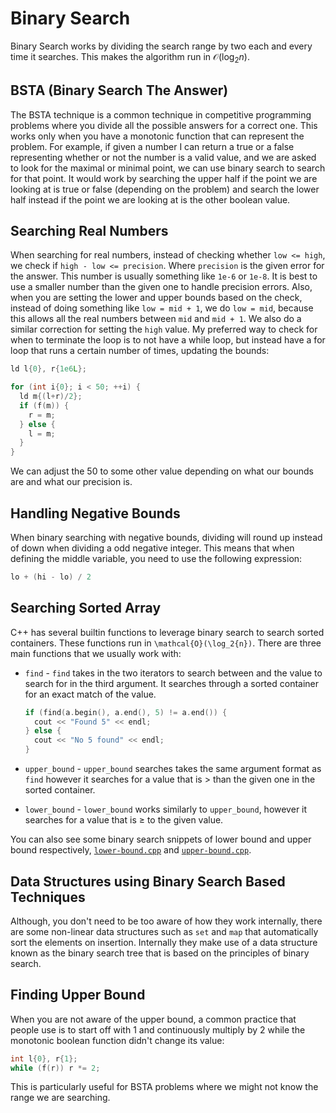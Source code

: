 # Binary Search

Binary Search works by dividing the search range by two each and every time it searches. This makes the algorithm run in $\mathcal{O}(\log_2{n})$.

## BSTA (Binary Search The Answer)

The BSTA technique is a common technique in competitive programming problems where you divide all the possible answers for a correct one. This works only when you have a monotonic function that can represent the problem. For example, if given a number I can return a true or a false representing whether or not the number is a valid value, and we are asked to look for the maximal or minimal point, we can use binary search to search for that point. It would work by searching the upper half if the point we are looking at is true or false (depending on the problem) and search the lower half instead if the point we are looking at is the other boolean value.

## Searching Real Numbers

When searching for real numbers, instead of checking whether `low <= high`, we check if `high - low <= precision`. Where `precision` is the given error for the answer. This number is usually something like `1e-6` or `1e-8`. It is best to use a smaller number than the given one to handle precision errors. Also, when you are setting the lower and upper bounds based on the check, instead of doing something like `low = mid + 1`, we do `low = mid`, because this allows all the real numbers between `mid` and `mid + 1`. We also do a similar correction for setting the `high` value. My preferred way to check for when to terminate the loop is to not have a while loop, but instead have a for loop that runs a certain number of times, updating the bounds:

```cpp
ld l{0}, r{1e6L};

for (int i{0}; i < 50; ++i) {
  ld m{(l+r)/2};
  if (f(m)) {
    r = m;
  } else {
    l = m;
  }
}
```

We can adjust the $50$ to some other value depending on what our bounds are and what our precision is.

## Handling Negative Bounds

When binary searching with negative bounds, dividing will round up instead of down when dividing a odd negative integer. This means that when defining the middle variable, you need to use the following expression:

```cpp
lo + (hi - lo) / 2
```

## Searching Sorted Array

C++ has several builtin functions to leverage binary search to search sorted containers. These functions run in `\mathcal{O}(\log_2{n})`. There are three main functions that we usually work with:

- `find` - `find` takes in the two iterators to search between and the value to search for in the third argument. It searches through a sorted container for an exact match of the value.

  ```cpp
  if (find(a.begin(), a.end(), 5) != a.end()) {
    cout << "Found 5" << endl;
  } else {
    cout << "No 5 found" << endl;
  }
  ```

- `upper_bound` - `upper_bound` searches takes the same argument format as `find` however it searches for a value that is $\gt$ than the given one in the sorted container.

- `lower_bound` - `lower_bound` works similarly to `upper_bound`, however it searches for a value that is $\ge$ to the given value.

You can also see some binary search snippets of lower bound and upper bound respectively, [`lower-bound.cpp`](./lower-bound.cpp) and [`upper-bound.cpp`](./upper-bound.cpp).

## Data Structures using Binary Search Based Techniques

Although, you don't need to be too aware of how they work internally, there are some non-linear data structures such as `set` and `map` that automatically sort the elements on insertion. Internally they make use of a data structure known as the binary search tree that is based on the principles of binary search.

## Finding Upper Bound

When you are not aware of the upper bound, a common practice that people use is to start off with $1$ and continuously multiply by 2 while the monotonic boolean function didn't change its value:

```cpp
int l{0}, r{1};
while (f(r)) r *= 2;
```

This is particularly useful for BSTA problems where we might not know the range we are searching.
